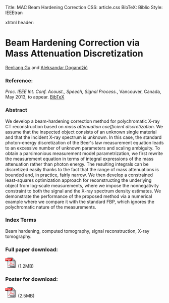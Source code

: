 
Title:	MAC Beam Hardening Correction
CSS:	article.css
BibTeX:	
Biblio Style:	IEEEtran

xhtml header:	<script 
type="text/x-mathjax-config">MathJax.Hub.Config({TeX: { equationNumbers: { 
    autoNumber: "AMS" } }}); MathJax.Hub.Config({
  tex2jax: {
    inlineMath: [ ['$','$'], ['\\(','\\)'] ]
  }
});
</script> 
<script type="text/x-mathjax-config">
  MathJax.Hub.Config({ TeX: { extensions: ["color.js"] }});
</script>
<script type="text/javascript"
  src="http://cdn.mathjax.org/mathjax/latest/MathJax.js?config=TeX-AMS-MML_HTMLorMML">
</script>
	
# Beam Hardening Correction via Mass Attenuation Discretization

[Renliang Gu](http://co3125-07.ece.iastate.edu/renliang/) and
[Aleksandar Dogandžić](http://home.eng.iastate.edu/~ald/index.html)

### Reference:
*Proc. IEEE Int. Conf. Acoust., Speech, Signal Process.*, Vancouver,
Canada, May 2013, to appear.  [BibTeX](MAC.bib)

### Abstract

We develop a beam-hardening correction method for polychromatic
X-ray CT reconstruction based on *mass attenuation
coefficient discretization*. We assume that the inspected object
consists of an unknown single material and that the incident
X-ray spectrum is unknown. In this case, the standard
photon-energy discretization of the Beer's law measurement equation
leads to an excessive number of unknown parameters and scaling
ambiguity. To obtain a parsimonious measurement model
parametrization, we first rewrite the measurement equation in terms
of integral expressions of the mass attenuation rather than photon
energy. The resulting integrals can be discretized easily thanks to
the fact that the range of mass attenuations is bounded and, in
practice, fairly narrow. We then develop a constrained least-squares
optimization approach for reconstructing the underlying object from
log-scale measurements, where we impose the nonnegativity constraint
to both the signal and the X-ray spectrum density
estimates. We demonstrate the performance of the proposed method via
a numerical example where we compare it with the standard FBP, which 
ignores the polychromatic nature of the measurements.

### Index Terms

Beam hardening, computed tomography, signal reconstruction, X-ray 
tomography.

<!---
### Main Idea
~~~
{}{img_left}{lebesgue.jpg}{lebesgue}{200px}{}{}
*Assumption:*
- Both incident spectrum {{$\iota(\varepsilon)$}} and mass attenuation
  function {{$\mu(\varepsilon)$}} of the object are *unknown*.

*Objective:*
- Estimate the density map {{$\alpha(x,y)$}}.

Based on the fact that mass attenuation {{$\mu(\\\\varepsilon)$}} and incident spectrum density {{$\iota(\\\\varepsilon)$}} are both functions of {{$\\\\varepsilon$}}, our *idea* is to:
- write the model as integrals of {{$\mu$}} rather than {{$\\varepsilon$}};
- estimate {{$\iota(\varepsilon(\mu)) |\varepsilon'(\mu)|$}} rather than {{$\iota(\varepsilon)$}} and {{$\mu(\varepsilon)$}}.
~~~

~~~
{}
For invertible {{$\mu(\\\\varepsilon)$}}, define its inverse as {{$\\\\varepsilon(\mu)$}} and  
~~~

~~~
{}{raw}
\[
    \mathcal{I}^{\mathrm{in}} = \int \iota(\varepsilon(\mu)) |\varepsilon'(\mu)| d\mu, \qquad
    \mathcal{I}^{\mathrm{out}} = \int \iota(\varepsilon(\mu)) |\varepsilon'(\mu)|
    \exp\Bigl[ -\mu \int_\ell \alpha(x,y)  d\ell\Bigr] d\mu
\]
~~~
-->

### Full paper download:
[![pdfIcon](pdficon.gif)](icassp13.pdf) 
(1.2MB)

### Poster for download:
[![pdfIcon](pdficon.gif)](posterICASSP.pdf) 
(2.5MB)

<!---
### Matlab code download:

(1.7MB) Here is the code for reproducing the results reported in this
paper. Please read the enclosed “Readme” file as well. If you use this
code in your research and publications, please refer to the above paper.

[![zipIcon](zipicon.png)](icassp13.tar.gz) 
(6.2MB)
-->

